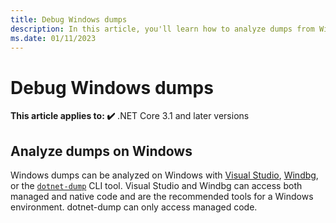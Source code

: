 ```yaml
---
title: Debug Windows dumps
description: In this article, you'll learn how to analyze dumps from Windows environments.
ms.date: 01/11/2023
---
```


# Debug Windows dumps

**This article applies to: ✔️** .NET Core 3.1 and later versions

## Analyze dumps on Windows

Windows dumps can be analyzed on Windows with [Visual Studio](/visualstudio/debugger/using-dump-files), [Windbg](https://learn.microsoft.com/windows-hardware/drivers/debugger/debugger-download-tools), or the [`dotnet-dump`](dotnet-dump.md) CLI tool. Visual Studio and Windbg can access both managed and native code and are the recommended tools for a Windows environment. dotnet-dump can only access managed code.
